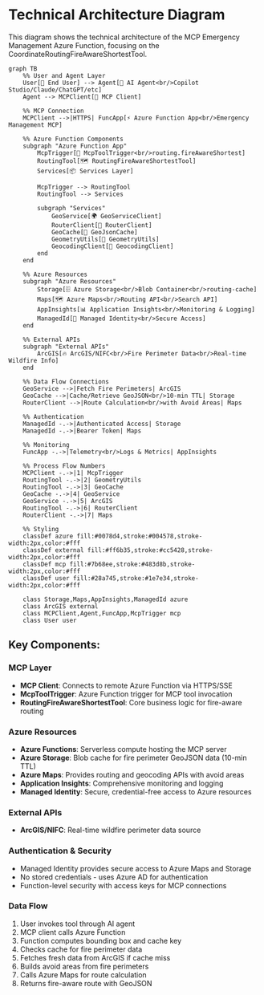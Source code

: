 # Technical Architecture Diagram

This diagram shows the technical architecture of the MCP Emergency Management Azure Function, focusing on the CoordinateRoutingFireAwareShortestTool.

```mermaid
graph TB
    %% User and Agent Layer
    User[👤 End User] --> Agent[🤖 AI Agent<br/>Copilot Studio/Claude/ChatGPT/etc]
    Agent --> MCPClient[📡 MCP Client]
    
    %% MCP Connection
    MCPClient -->|HTTPS| FuncApp[⚡ Azure Function App<br/>Emergency Management MCP]
    
    %% Azure Function Components
    subgraph "Azure Function App"
        McpTrigger[🔧 McpToolTrigger<br/>routing.fireAwareShortest]
        RoutingTool[🗺️ RoutingFireAwareShortestTool]
        Services[📦 Services Layer]
        
        McpTrigger --> RoutingTool
        RoutingTool --> Services
        
        subgraph "Services"
            GeoService[🌍 GeoServiceClient]
            RouterClient[🚗 RouterClient]
            GeoCache[💾 GeoJsonCache]
            GeometryUtils[📐 GeometryUtils]
            GeocodingClient[📍 GeocodingClient]
        end
    end
    
    %% Azure Resources
    subgraph "Azure Resources"
        Storage[🗄️ Azure Storage<br/>Blob Container<br/>routing-cache]
        Maps[🗺️ Azure Maps<br/>Routing API<br/>Search API]
        AppInsights[📊 Application Insights<br/>Monitoring & Logging]
        ManagedId[🔐 Managed Identity<br/>Secure Access]
    end
    
    %% External APIs
    subgraph "External APIs"
        ArcGIS[🔥 ArcGIS/NIFC<br/>Fire Perimeter Data<br/>Real-time Wildfire Info]
    end
    
    %% Data Flow Connections
    GeoService -->|Fetch Fire Perimeters| ArcGIS
    GeoCache -->|Cache/Retrieve GeoJSON<br/>10-min TTL| Storage
    RouterClient -->|Route Calculation<br/>with Avoid Areas| Maps
    
    %% Authentication
    ManagedId -.->|Authenticated Access| Storage
    ManagedId -.->|Bearer Token| Maps
    
    %% Monitoring
    FuncApp -.->|Telemetry<br/>Logs & Metrics| AppInsights
    
    %% Process Flow Numbers
    MCPClient -.->|1| McpTrigger
    RoutingTool -.->|2| GeometryUtils
    RoutingTool -.->|3| GeoCache
    GeoCache -.->|4| GeoService
    GeoService -.->|5| ArcGIS
    RoutingTool -.->|6| RouterClient
    RouterClient -.->|7| Maps
    
    %% Styling
    classDef azure fill:#0078d4,stroke:#004578,stroke-width:2px,color:#fff
    classDef external fill:#ff6b35,stroke:#cc5428,stroke-width:2px,color:#fff
    classDef mcp fill:#7b68ee,stroke:#483d8b,stroke-width:2px,color:#fff
    classDef user fill:#28a745,stroke:#1e7e34,stroke-width:2px,color:#fff
    
    class Storage,Maps,AppInsights,ManagedId azure
    class ArcGIS external
    class MCPClient,Agent,FuncApp,McpTrigger mcp
    class User user
```

## Key Components:

### MCP Layer
- **MCP Client**: Connects to remote Azure Function via HTTPS/SSE
- **McpToolTrigger**: Azure Function trigger for MCP tool invocation
- **RoutingFireAwareShortestTool**: Core business logic for fire-aware routing

### Azure Resources
- **Azure Functions**: Serverless compute hosting the MCP server
- **Azure Storage**: Blob cache for fire perimeter GeoJSON data (10-min TTL)
- **Azure Maps**: Provides routing and geocoding APIs with avoid areas
- **Application Insights**: Comprehensive monitoring and logging
- **Managed Identity**: Secure, credential-free access to Azure resources

### External APIs
- **ArcGIS/NIFC**: Real-time wildfire perimeter data source

### Authentication & Security
- Managed Identity provides secure access to Azure Maps and Storage
- No stored credentials - uses Azure AD for authentication
- Function-level security with access keys for MCP connections

### Data Flow
1. User invokes tool through AI agent
2. MCP client calls Azure Function
3. Function computes bounding box and cache key
4. Checks cache for fire perimeter data
5. Fetches fresh data from ArcGIS if cache miss
6. Builds avoid areas from fire perimeters
7. Calls Azure Maps for route calculation
8. Returns fire-aware route with GeoJSON